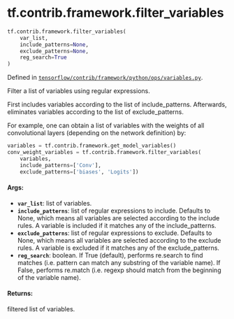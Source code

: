 <div itemscope itemtype="http://developers.google.com/ReferenceObject">
<meta itemprop="name" content="tf.contrib.framework.filter_variables" />
<meta itemprop="path" content="Stable" />
</div>

# tf.contrib.framework.filter_variables

``` python
tf.contrib.framework.filter_variables(
    var_list,
    include_patterns=None,
    exclude_patterns=None,
    reg_search=True
)
```



Defined in [`tensorflow/contrib/framework/python/ops/variables.py`](/code/stable/tensorflow/contrib/framework/python/ops/variables.py).

Filter a list of variables using regular expressions.

First includes variables according to the list of include_patterns.
Afterwards, eliminates variables according to the list of exclude_patterns.

For example, one can obtain a list of variables with the weights of all
convolutional layers (depending on the network definition) by:

```python
variables = tf.contrib.framework.get_model_variables()
conv_weight_variables = tf.contrib.framework.filter_variables(
    variables,
    include_patterns=['Conv'],
    exclude_patterns=['biases', 'Logits'])
```

#### Args:

* <b>`var_list`</b>: list of variables.
* <b>`include_patterns`</b>: list of regular expressions to include. Defaults to None,
      which means all variables are selected according to the include rules.
      A variable is included if it matches any of the include_patterns.
* <b>`exclude_patterns`</b>: list of regular expressions to exclude. Defaults to None,
      which means all variables are selected according to the exclude rules.
      A variable is excluded if it matches any of the exclude_patterns.
* <b>`reg_search`</b>: boolean. If True (default), performs re.search to find matches
      (i.e. pattern can match any substring of the variable name). If False,
      performs re.match (i.e. regexp should match from the beginning of the
      variable name).


#### Returns:

filtered list of variables.
